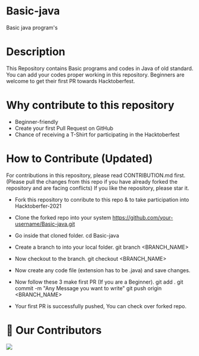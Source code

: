 # Basic-java
Basic java program's

# Description

This Repository contains Basic programs and codes in Java of old standard.
You can add your codes proper working in this repository. Beginners are welcome to get their first PR towards Hacktoberfest.

# Why contribute to this repository
* Beginner-friendly
* Create your first Pull Request on GitHub
* Chance of receiving a T-Shirt for participating in the Hacktoberfest
# How to Contribute (Updated)
For contributions in this repository, please read CONTRIBUTION.md first. (Please pull the changes from this repo if you have already forked the repository and are facing conflicts) If you like the repository, please star it.

* Fork this repository to conribute to this repo & to take participation into Hacktoberfer-2021
* Clone the forked repo into your system
    https://github.com/your-username/Basic-java.git

* Go inside that cloned folder.
    cd Basic-java

* Create a branch to into your local folder.
    git branch <BRANCH_NAME>

* Now checkout to the branch.
    git checkout <BRANCH_NAME>

* Now create any code file (extension has to be .java) and save changes.

* Now follow these 3 make first PR (If you are a Beginner).
    git add .
    git commit -m "Any Message you want to write"
    git push origin <BRANCH_NAME>

*  Your first PR is successfully pushed, You can check over forked repo.


# :handshake: Our Contributors
<a href="https://github.com/Swatigupta-droid/Basic-java/graphs/contributors">
  <img src="https://contrib.rocks/image?repo=Swatigupta-droid/Basic-java" />
</a>
